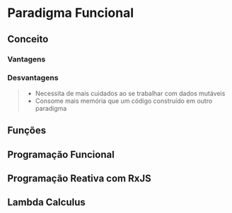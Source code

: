 # Paradigma Funcional

## Conceito

### Vantagens

### Desvantagens

> - Necessita de mais cuidados ao se trabalhar com dados mutáveis
> - Consome mais memória que um código construído em outro paradigma

## Funções

## Programação Funcional

## Programação Reativa com RxJS

## Lambda Calculus
